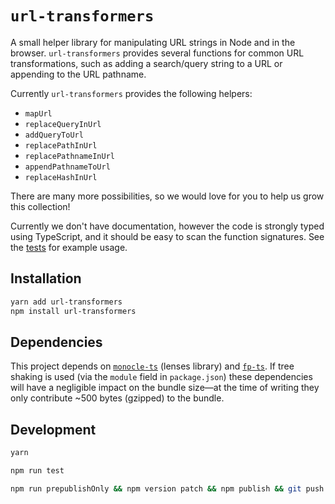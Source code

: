 # `url-transformers`

A small helper library for manipulating URL strings in Node and in the browser. `url-transformers` provides several functions for common URL transformations, such as adding a search/query string to a URL or appending to the URL pathname.

Currently `url-transformers` provides the following helpers:

-   `mapUrl`
-   `replaceQueryInUrl`
-   `addQueryToUrl`
-   `replacePathInUrl`
-   `replacePathnameInUrl`
-   `appendPathnameToUrl`
-   `replaceHashInUrl`

There are many more possibilities, so we would love for you to help us grow this collection!

Currently we don't have documentation, however the code is strongly typed using TypeScript, and it should be easy to scan the function signatures. See the [tests] for example usage.

## Installation

```sh
yarn add url-transformers
npm install url-transformers
```

## Dependencies

This project depends on [`monocle-ts`](https://github.com/gcanti/monocle-ts) (lenses library) and [`fp-ts`](https://github.com/gcanti/fp-ts). If tree shaking is used (via the `module` field in `package.json`) these dependencies will have a negligible impact on the bundle size—at the time of writing they only contribute ~500 bytes (gzipped) to the bundle.

## Development

```sh
yarn

npm run test

npm run prepublishOnly && npm version patch && npm publish && git push && git push --tags
```

[tests]: ./src/tests.ts
